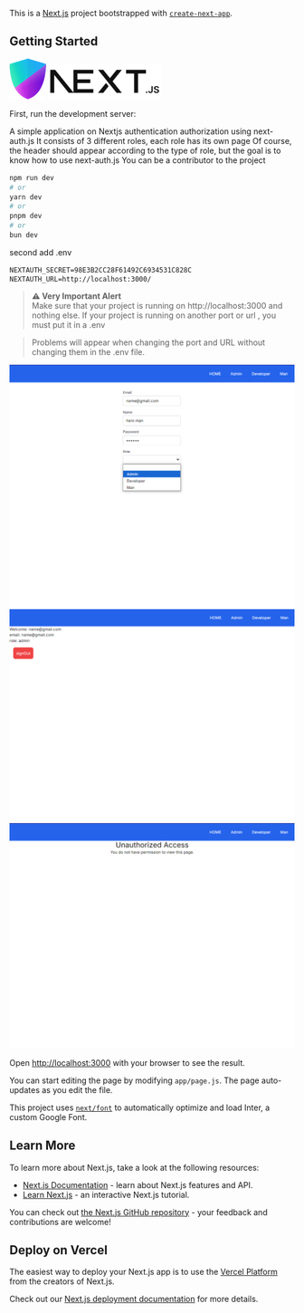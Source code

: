 This is a [Next.js](https://nextjs.org/) project bootstrapped with [`create-next-app`](https://github.com/vercel/next.js/tree/canary/packages/create-next-app).

## Getting Started

![Signup Form](public/images/logo-xs.png)
 <img src="public/images/Screenshot_35.png" alt="Signup Form" width="200"/>


First, run the development server:

A simple application on Nextjs authentication authorization using next-auth.js
It consists of 3 different roles, each role has its own page
Of course, the header should appear according to the type of role, but the goal is to know how to use next-auth.js
You can be a contributor to the project

```bash
npm run dev
# or
yarn dev
# or
pnpm dev
# or
bun dev
```
second add .env
```
NEXTAUTH_SECRET=98E3B2CC28F61492C6934531C828C
NEXTAUTH_URL=http://localhost:3000/

```
 
> **⚠️ Very Important Alert**  
>Make sure that your project is running on http://localhost:3000 and nothing else. If your project is running on another port or url , you must put it in a .env 

>Problems will appear when changing the port and URL without changing them in the .env file.

![Signup Form](public/images/Screenshot_32.png)
![Signup Form](public/images/Screenshot_33.png)
![Signup Form](public/images/Screenshot_34.png)


Open [http://localhost:3000](http://localhost:3000) with your browser to see the result.

You can start editing the page by modifying `app/page.js`. The page auto-updates as you edit the file.

This project uses [`next/font`](https://nextjs.org/docs/basic-features/font-optimization) to automatically optimize and load Inter, a custom Google Font.

## Learn More

To learn more about Next.js, take a look at the following resources:

- [Next.js Documentation](https://nextjs.org/docs) - learn about Next.js features and API.
- [Learn Next.js](https://nextjs.org/learn) - an interactive Next.js tutorial.

You can check out [the Next.js GitHub repository](https://github.com/vercel/next.js/) - your feedback and contributions are welcome!

## Deploy on Vercel

The easiest way to deploy your Next.js app is to use the [Vercel Platform](https://vercel.com/new?utm_medium=default-template&filter=next.js&utm_source=create-next-app&utm_campaign=create-next-app-readme) from the creators of Next.js.

Check out our [Next.js deployment documentation](https://nextjs.org/docs/deployment) for more details.
